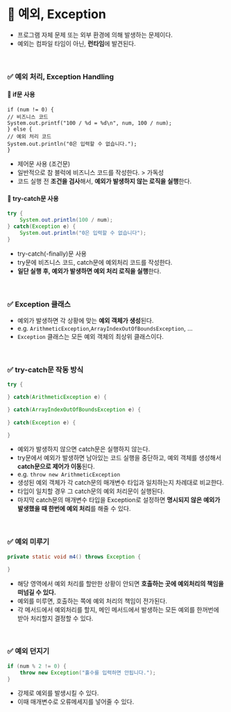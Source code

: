 # 📌 예외, Exception
- 프로그램 자체 문제 또는 외부 환경에 의해 발생하는 문제이다.
- 예외는 컴파일 타임이 아닌, **런타임**에 발견된다.

<br>

### ✅ 예외 처리, Exception Handling
#### 🔻 if문 사용
```javas
if (num != 0) {
// 비즈니스 코드
System.out.printf("100 / %d = %d\n", num, 100 / num);
} else {
// 예외 처리 코드
System.out.println("0은 입력할 수 없습니다.");
}
```
- 제어문 사용 (조건문)
- 일반적으로 참 블럭에 비즈니스 코드를 작성한다. > 가독성
- 코드 실행 전 **조건을 검사**해서, **예외가 발생하지 않는 로직을 실행**한다.

#### 🔻 try-catch문 사용
```java
try {
    System.out.println(100 / num);
} catch(Exception e) {
    System.out.println("0은 입력할 수 없습니다");
}
```
- try-catch(-finally)문 사용
- try문에 비즈니스 코드, catch문에 예외처리 코드를 작성한다.
- **일단 실행 후, 예외가 발생하면 예외 처리 로직을 실행**한다.

<br>

### ✅ Exception 클래스
- 예외가 발생하면 각 상황에 맞는 **예외 객체가 생성**된다.
- e.g. `ArithmeticException`,`ArrayIndexOutOfBoundsException`, ...
- `Exception` 클래스는 모든 예외 객체의 최상위 클래스이다.

<br>

### ✅ try-catch문 작동 방식
```java
try {

} catch(ArithmeticException e) {

} catch(ArrayIndexOutOfBoundsException e) {
    
} catch(Exception e) {

}
```
- 예외가 발생하지 않으면 catch문은 실행하지 않는다.
- try문에서 예외가 발생하면 남아있는 코드 실행을 중단하고, 예외 객체를 생성해서 **catch문으로 제어가 이동**된다.
- e.g. `throw new ArithmeticException`
- 생성된 예외 객체가 각 catch문의 매개변수 타입과 일치하는지 차례대로 비교한다.
- 타입이 일치할 경우 그 catch문의 예외 처리문이 실행된다.
- 마지막 catch문의 매개변수 타입을 Exception로 설정하면 **명시되지 않은 예외가 발생했을 때 한번에 예외 처리**를 해줄 수 있다.

<br>

### ✅ 예외 미루기
```java
private static void m4() throws Exception {

}
```
- 해당 영역에서 예외 처리를 할만한 상황이 안되면 **호출하는 곳에 예외처리의 책임을 떠넘길 수 있다.**
- 예외를 미루면, 호출하는 쪽에 예외 처리의 책임이 전가된다.
- 각 메서드에서 예외처리를 할지, 메인 메서드에서 발생하는 모든 예외를 한꺼번에 받아 처리할지 결정할 수 있다.

<br>

### ✅ 예외 던지기
```java
if (num % 2 != 0) { 
    throw new Exception("홀수를 입력하면 안됩니다."); 
}
```
- 강제로 예외를 발생시킬 수 있다.
- 이때 매개변수로 오류메세지를 넣어줄 수 있다.